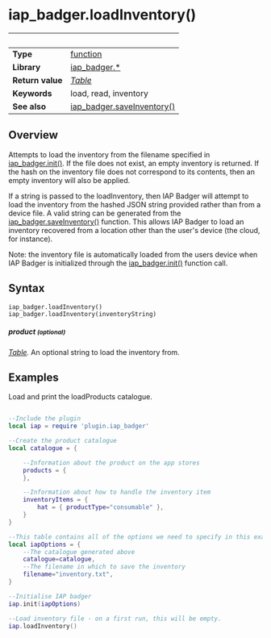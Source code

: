 # iap_badger.loadInventory()

|                      | &nbsp; 
| -------------------- | ---------------------------------------------------------------
| __Type__             | [function](http://docs.coronalabs.com/api/type/Function.html)
| __Library__          | [iap_badger.*](Readme.markdown)
| __Return value__     | _[Table](http://docs.coronalabs.com/api/type/Table.html)_
| __Keywords__         | load, read, inventory
| __See also__         | [iap_badger.saveInventory()](saveInventory.markdown)


## Overview

Attempts to load the inventory from the filename specified in [iap_badger.init()](init.markdown).  If the file does not exist, an empty inventory is returned.  If the hash on the inventory file does not correspond to its contents, then an empty inventory will also be applied.

If a string is passed to the loadInventory, then IAP Badger will attempt to load the inventory from the hashed JSON string provided rather than from a device file.  A valid string can be generated from the [iap_badger.saveInventory()](saveInventory.markdown) function.  This allows IAP Badger to load an inventory recovered from a location other than the user's device (the cloud, for instance).

Note: the inventory file is automatically loaded from the users device when IAP Badger is initialized through the [iap_badger.init()](init.markdown) function call.


## Syntax

    iap_badger.loadInventory()
	iap_badger.loadInventory(inventoryString)

##### product <small>(optional)</small>
_[Table](http://docs.coronalabs.com/api/type/String.html)._ An optional string to load the inventory from.


## Examples

Load and print the loadProducts catalogue.


```lua

--Include the plugin
local iap = require 'plugin.iap_badger'

--Create the product catalogue
local catalogue = {

    --Information about the product on the app stores
    products = {    
    },

    --Information about how to handle the inventory item
    inventoryItems = {
        hat = { productType="consumable" },
    }
}

--This table contains all of the options we need to specify in this example program.
local iapOptions = {
    --The catalogue generated above
    catalogue=catalogue,
    --The filename in which to save the inventory
    filename="inventory.txt",
}

--Initialise IAP badger
iap.init(iapOptions)

--Load inventory file - on a first run, this will be empty.
iap.loadInventory()



```

